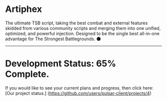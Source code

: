 # Artiphex
The ultimate TSB script, taking the best combat and external features skidded from various community scripts and merging them into one unified, optimized, and powerful injection. Designed to be the single best all-in-one advantage for The Strongest Battlegrounds. 🌑

-----------------------------------------------

# Development Status:  65% Complete.

If you would like to see your current plans and progress, then click here: [Our project status.] (https://github.com/users/pulsar-client/projects/4)
